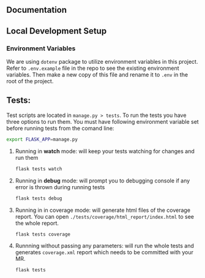 ## Documentation

## Local Development Setup

### Environment Variables

We are using `dotenv` package to utilize environment variables in this project. Refer to `.env.example` file in the repo to see the existing environment variables. Then make a new copy of this file and rename it to `.env` in the root of the project.

## Tests:

Test scripts are located in `manage.py > tests`. To run the tests you have three options to run them. You must have following environment variable set before running tests from the comand line:

```bash
export FLASK_APP=manage.py

```

1. Running in **watch** mode: will keep your tests watching for changes and run them
   ```bash
   flask tests watch
   ```
2. Running in **debug** mode: will prompt you to debugging console if any error is thrown during running tests
   ```bash
   flask tests debug
   ```
3. Running in in coverage mode: will generate html files of the coverage report. You can open `./tests/coverage/html_report/index.html` to see the whole report.

   ```bash
   flask tests coverage
   ```

4. Runnning without passing any parameters: will run the whole tests and generates `coverage.xml` report which needs to be committed with your MR.
   ```bash
   flask tests
   ```
